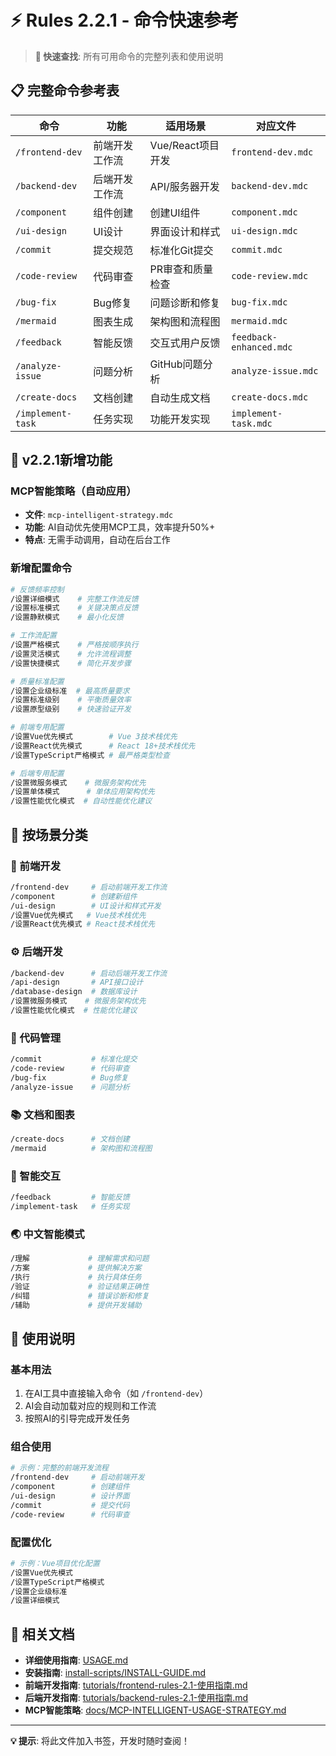 # ⚡ Rules 2.2.1 - 命令快速参考

> **🎯 快速查找**: 所有可用命令的完整列表和使用说明

## 📋 完整命令参考表

| 命令 | 功能 | 适用场景 | 对应文件 |
|------|------|----------|----------|
| `/frontend-dev` | 前端开发工作流 | Vue/React项目开发 | `frontend-dev.mdc` |
| `/backend-dev` | 后端开发工作流 | API/服务器开发 | `backend-dev.mdc` |
| `/component` | 组件创建 | 创建UI组件 | `component.mdc` |
| `/ui-design` | UI设计 | 界面设计和样式 | `ui-design.mdc` |
| `/commit` | 提交规范 | 标准化Git提交 | `commit.mdc` |
| `/code-review` | 代码审查 | PR审查和质量检查 | `code-review.mdc` |
| `/bug-fix` | Bug修复 | 问题诊断和修复 | `bug-fix.mdc` |
| `/mermaid` | 图表生成 | 架构图和流程图 | `mermaid.mdc` |
| `/feedback` | 智能反馈 | 交互式用户反馈 | `feedback-enhanced.mdc` |
| `/analyze-issue` | 问题分析 | GitHub问题分析 | `analyze-issue.mdc` |
| `/create-docs` | 文档创建 | 自动生成文档 | `create-docs.mdc` |
| `/implement-task` | 任务实现 | 功能开发实现 | `implement-task.mdc` |

## 🧠 v2.2.1新增功能

### MCP智能策略（自动应用）
- **文件**: `mcp-intelligent-strategy.mdc`
- **功能**: AI自动优先使用MCP工具，效率提升50%+
- **特点**: 无需手动调用，自动在后台工作

### 新增配置命令
```bash
# 反馈频率控制
/设置详细模式    # 完整工作流反馈
/设置标准模式    # 关键决策点反馈  
/设置静默模式    # 最小化反馈

# 工作流配置
/设置严格模式    # 严格按顺序执行
/设置灵活模式    # 允许流程调整
/设置快捷模式    # 简化开发步骤

# 质量标准配置
/设置企业级标准  # 最高质量要求
/设置标准级别    # 平衡质量效率
/设置原型级别    # 快速验证开发

# 前端专用配置
/设置Vue优先模式        # Vue 3技术栈优先
/设置React优先模式      # React 18+技术栈优先
/设置TypeScript严格模式 # 最严格类型检查

# 后端专用配置
/设置微服务模式    # 微服务架构优先
/设置单体模式      # 单体应用架构优先
/设置性能优化模式  # 自动性能优化建议
```

## 🎯 按场景分类

### 🎨 前端开发
```bash
/frontend-dev     # 启动前端开发工作流
/component        # 创建新组件
/ui-design        # UI设计和样式开发
/设置Vue优先模式   # Vue技术栈优先
/设置React优先模式 # React技术栈优先
```

### ⚙️ 后端开发
```bash
/backend-dev      # 启动后端开发工作流
/api-design       # API接口设计
/database-design  # 数据库设计
/设置微服务模式    # 微服务架构优先
/设置性能优化模式  # 性能优化建议
```

### 🔧 代码管理
```bash
/commit           # 标准化提交
/code-review      # 代码审查
/bug-fix          # Bug修复
/analyze-issue    # 问题分析
```

### 📚 文档和图表
```bash
/create-docs      # 文档创建
/mermaid          # 架构图和流程图
```

### 🤖 智能交互
```bash
/feedback         # 智能反馈
/implement-task   # 任务实现
```

### 🌏 中文智能模式
```bash
/理解             # 理解需求和问题
/方案             # 提供解决方案
/执行             # 执行具体任务
/验证             # 验证结果正确性
/纠错             # 错误诊断和修复
/辅助             # 提供开发辅助
```

## 📖 使用说明

### 基本用法
1. 在AI工具中直接输入命令（如 `/frontend-dev`）
2. AI会自动加载对应的规则和工作流
3. 按照AI的引导完成开发任务

### 组合使用
```bash
# 示例：完整的前端开发流程
/frontend-dev     # 启动前端开发
/component        # 创建组件
/ui-design        # 设计界面
/commit           # 提交代码
/code-review      # 代码审查
```

### 配置优化
```bash
# 示例：Vue项目优化配置
/设置Vue优先模式
/设置TypeScript严格模式
/设置企业级标准
/设置详细模式
```

## 🔗 相关文档

- **详细使用指南**: [USAGE.md](USAGE.md)
- **安装指南**: [install-scripts/INSTALL-GUIDE.md](install-scripts/INSTALL-GUIDE.md)
- **前端开发指南**: [tutorials/frontend-rules-2.1-使用指南.md](tutorials/frontend-rules-2.1-使用指南.md)
- **后端开发指南**: [tutorials/backend-rules-2.1-使用指南.md](tutorials/backend-rules-2.1-使用指南.md)
- **MCP智能策略**: [docs/MCP-INTELLIGENT-USAGE-STRATEGY.md](docs/MCP-INTELLIGENT-USAGE-STRATEGY.md)

---

**💡 提示**: 将此文件加入书签，开发时随时查阅！
